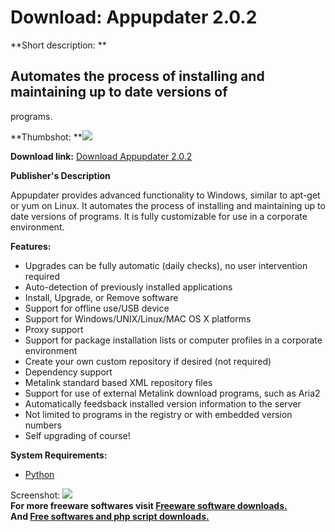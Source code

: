 # Download: Appupdater 2.0.2

**Short description: **

## Automates the process of installing and maintaining up to date versions of
programs.

  
**Thumbshot: **![](http://www.freewarefiles.com/screenshot/appupdater_md.jpg)   
  
**Download link:** [Download Appupdater 2.0.2](http://freesoftwares.boysofts.com/Appupdater_program_57534.html)  
  

**Publisher's Description**  
  

Appupdater provides advanced functionality to Windows, similar to apt-get or
yum on Linux. It automates the process of installing and maintaining up to
date versions of programs. It is fully customizable for use in a corporate
environment.

**Features:**

  * Upgrades can be fully automatic (daily checks), no user intervention required 
  * Auto-detection of previously installed applications 
  * Install, Upgrade, or Remove software 
  * Support for offline use/USB device 
  * Support for Windows/UNIX/Linux/MAC OS X platforms 
  * Proxy support 
  * Support for package installation lists or computer profiles in a corporate environment 
  * Create your own custom repository if desired (not required) 
  * Dependency support 
  * Metalink standard based XML repository files 
  * Support for use of external Metalink download programs, such as Aria2 
  * Automatically feedsback installed version information to the server 
  * Not limited to programs in the registry or with embedded version numbers 
  * Self upgrading of course! 

**System Requirements:**

  * [Python](http://www.freewarefiles.com/Python_program_15798.html)

  
  
Screenshot: ![](http://www.freewarefiles.com/screenshot/appupdater.jpg)  
**For more freeware softwares visit [Freeware software downloads.](http://freesoftwares.boysofts.com/)**   
**And [Free softwares and php script downloads.](http://www.boysofts.com/)**

